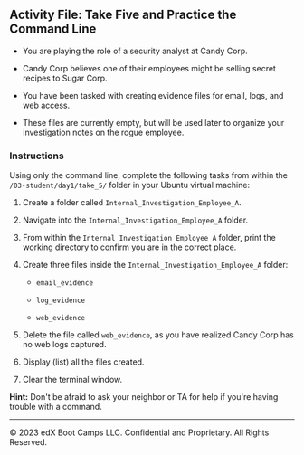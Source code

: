 ## Activity File: Take Five and Practice the Command Line

- You are playing the role of a security analyst at Candy Corp. 

- Candy Corp believes one of their employees might be selling secret recipes to Sugar Corp.

- You have been tasked with creating evidence files for email, logs, and web access.  

- These files are currently empty, but will be used later to organize your investigation notes on the rogue employee.

### Instructions

Using only the command line, complete the following tasks from within the `/03-student/day1/take_5/` folder in your Ubuntu virtual machine:

  1. Create a folder called `Internal_Investigation_Employee_A`.

  2. Navigate into the `Internal_Investigation_Employee_A` folder.

  3. From within the `Internal_Investigation_Employee_A` folder, print the working directory to confirm you are in the correct place.

  4. Create three files inside the `Internal_Investigation_Employee_A` folder:
      * `email_evidence`

      * `log_evidence`

      * `web_evidence`

  5. Delete the file called `web_evidence`, as you have realized Candy Corp has no web logs captured.

  6. Display (list) all the files created.

  7. Clear the terminal window.

**Hint:** Don't be afraid to ask your neighbor or TA for help if you're having trouble with a command.

---

© 2023 edX Boot Camps LLC. Confidential and Proprietary. All Rights Reserved.
